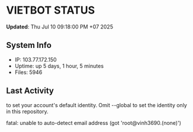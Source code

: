 # VIETBOT STATUS
**Updated**: Thu Jul 10 09:18:00 PM +07 2025

## System Info
- IP: 103.77.172.150
- Uptime: up 5 days, 1 hour, 5 minutes
- Files: 5946

## Last Activity

to set your account's default identity.
Omit --global to set the identity only in this repository.

fatal: unable to auto-detect email address (got 'root@vinh3690.(none)')

